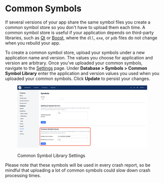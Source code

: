 # Common Symbols

If several versions of your app share the same symbol files you create a common symbol store so you don't have to upload them each time. A common symbol store is useful if your application depends on third-party libraries, such as [Qt](https://www.qt.io/) or [Boost](https://www.boost.org/), where the `dll`, `exe`, or `pdb` files do not change when you rebuild your app.

To create a common symbol store, upload your symbols under a new application name and version. The values you choose for application and version are arbitrary. Once you've uploaded your common symbols, navigate to the [Settings](https://app.bugsplat.com/v2/settings/database/symbols?database=Fred) page. Under **Database > Symbols > Common Symbol Library** enter the application and version values you used when you uploaded your common symbols. Click **Update** to persist your changes.

<figure><img src="../../../.gitbook/assets/image (20).png" alt=""><figcaption><p>Common Symbol Library Settings</p></figcaption></figure>

Please note that these symbols will be used in every crash report, so be mindful that uploading a lot of common symbols could slow down crash processing times.
